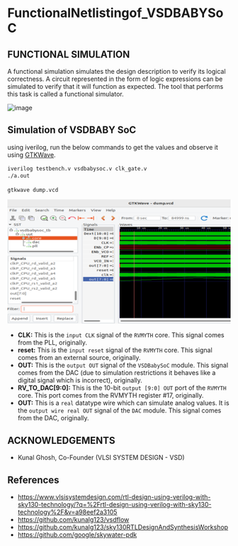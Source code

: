 # FunctionalNetlistingof_VSDBABYSoC


## FUNCTIONAL SIMULATION

A functional simulation simulates the design description to verify its logical correctness. A circuit represented in the form of logic expressions can be simulated to verify that it will function as expected. The tool that performs this task is called a functional simulator.

![image](https://user-images.githubusercontent.com/55539862/178995072-9dab76bc-da90-49f3-bfed-7e5ff88f76eb.png)


## Simulation of VSDBABY SoC

using iverilog, run the below commands to get the values and observe it using [GTKWave](http://gtkwave.sourceforge.net/).

```
iverilog testbench.v vsdbabysoc.v clk_gate.v
./a.out

gtkwave dump.vcd
```


![image](https://github.com/bharath19-gs/FunctionalNetlistingof_VSDBABYSoC/blob/main/GTK_wave_op.png)

  * **CLK:** This is the `input CLK` signal of the `RVMYTH` core. This signal comes from the PLL, originally.
  * **reset:** This is the `input reset` signal of the `RVMYTH` core. This signal comes from an external source, originally.
  * **OUT:** This is the `output OUT` signal of the `VSDBabySoC` module. This signal comes from the DAC (due to simulation restrictions it behaves like a digital signal which is incorrect), originally.
  * **RV_TO_DAC[9:0]:** This is the 10-bit `output [9:0] OUT` port of the `RVMYTH` core. This port comes from the RVMYTH register #17, originally.
  * **OUT:** This is a `real` datatype wire which can simulate analog values. It is the `output wire real OUT` signal of the `DAC` module. This signal comes from the DAC, originally.


## ACKNOWLEDGEMENTS

  * Kunal Ghosh, Co-Founder (VLSI SYSTEM DESIGN - VSD)
  
## References
   * https://www.vlsisystemdesign.com/rtl-design-using-verilog-with-sky130-technology/?q=%2Frtl-design-using-verilog-with-sky130-technology%2F&v=a98eef2a3105
   * https://github.com/kunalg123/vsdflow
   * https://github.com/kunalg123/sky130RTLDesignAndSynthesisWorkshop
   * https://github.com/google/skywater-pdk


